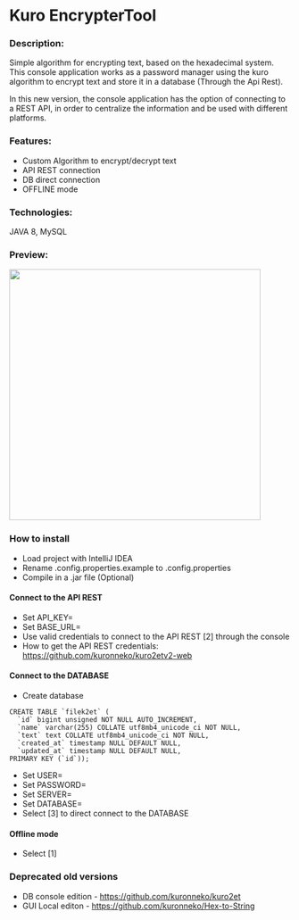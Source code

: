 # Kuro EncrypterTool
### Description: 
Simple algorithm for encrypting text, based on the hexadecimal system. This console application works as a password manager using the kuro algorithm to encrypt text and store it in a database (Through the Api Rest).

In this new version, the console application has the option of connecting to a REST API, in order to centralize the information and be used with different platforms.

### Features:
* Custom Algorithm to encrypt/decrypt text
* API REST connection
* DB direct connection
* OFFLINE mode

### Technologies:
JAVA 8, MySQL

### Preview:
<p> <img src="https://kuronneko.github.io/assets/img/portfoliokurov2.png" width="450"> </p>

### How to install
* Load project with IntelliJ IDEA
* Rename .config.properties.example to .config.properties
* Compile in a .jar file (Optional)
#### Connect to the API REST
* Set API_KEY=
* Set BASE_URL=
* Use valid credentials to connect to the API REST [2] through the console
* How to get the API REST credentials: https://github.com/kuronneko/kuro2etv2-web
#### Connect to the DATABASE
* Create database
```
CREATE TABLE `filek2et` (
  `id` bigint unsigned NOT NULL AUTO_INCREMENT,
  `name` varchar(255) COLLATE utf8mb4_unicode_ci NOT NULL,
  `text` text COLLATE utf8mb4_unicode_ci NOT NULL,
  `created_at` timestamp NULL DEFAULT NULL,
  `updated_at` timestamp NULL DEFAULT NULL,
PRIMARY KEY (`id`));
```
* Set USER=
* Set PASSWORD=
* Set SERVER=
* Set DATABASE=
* Select [3] to direct connect to the DATABASE
#### Offline mode
* Select [1]
### Deprecated old versions
* DB console edition - https://github.com/kuronneko/kuro2et
* GUI Local editon - https://github.com/kuronneko/Hex-to-String
